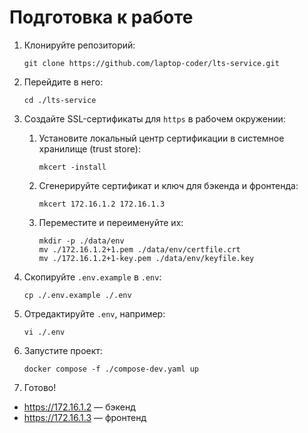 # Подготовка к работе

1. Клонируйте репозиторий:
   ```
   git clone https://github.com/laptop-coder/lts-service.git
   ```
2. Перейдите в него:
   ```
   cd ./lts-service
   ```
3. Создайте SSL-сертификаты для `https` в рабочем окружении:
   1. Установите локальный центр сертификации в системное хранилище (trust
      store):

      ```
      mkcert -install
      ```

   2. Сгенерируйте сертификат и ключ для бэкенда и фронтенда:
      ```
      mkcert 172.16.1.2 172.16.1.3
      ```
   3. Переместите и переименуйте их:
      ```
      mkdir -p ./data/env
      mv ./172.16.1.2+1.pem ./data/env/certfile.crt
      mv ./172.16.1.2+1-key.pem ./data/env/keyfile.key
      ```

4. Скопируйте `.env.example` в `.env`:
   ```
   cp ./.env.example ./.env
   ```
5. Отредактируйте `.env`, например:
   ```
   vi ./.env
   ```
6. Запустите проект:
   ```
   docker compose -f ./compose-dev.yaml up
   ```
7. Готово!

- https://172.16.1.2 — бэкенд
- https://172.16.1.3 — фронтенд
